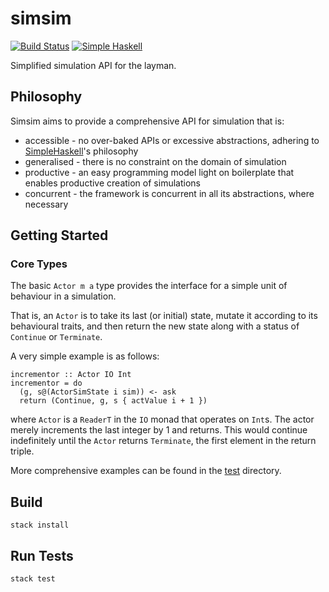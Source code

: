 # simsim
[![Build Status](https://travis-ci.org/atcol/simsim.svg?branch=master)](https://travis-ci.org/atcol/simsim)
[![Simple Haskell](http://simplehaskell.org/badges/badge.svg)](http://simplehaskell.org)

Simplified simulation API for the layman.

## Philosophy

Simsim aims to provide a comprehensive API for simulation that is:

 * accessible  - no over-baked APIs or excessive abstractions, adhering to [SimpleHaskell](http://simplehaskell.org/)'s philosophy
 * generalised - there is no constraint on the domain of simulation
 * productive  - an easy programming model light on boilerplate that enables productive creation of simulations
 * concurrent  - the framework is concurrent in all its abstractions, where necessary

## Getting Started

### Core Types

The basic `Actor m a` type provides the interface for a simple unit of behaviour in a simulation.

That is, an `Actor` is to take its last (or initial) state, mutate it according to its behavioural
traits, and then return the new state along with a status of `Continue` or `Terminate`.

A very simple example is as follows:

```
incrementor :: Actor IO Int
incrementor = do
  (g, s@(ActorSimState i sim)) <- ask
  return (Continue, g, s { actValue i + 1 })
```

where `Actor` is a `ReaderT` in the `IO` monad that operates on `Int`s. The 
actor merely increments the last integer by 1 and returns. This would continue 
indefinitely until the `Actor` returns `Terminate`, the first element in the return
triple.

More comprehensive examples can be found in the [test](./test) directory.

## Build

`stack install`


## Run Tests

`stack test`
